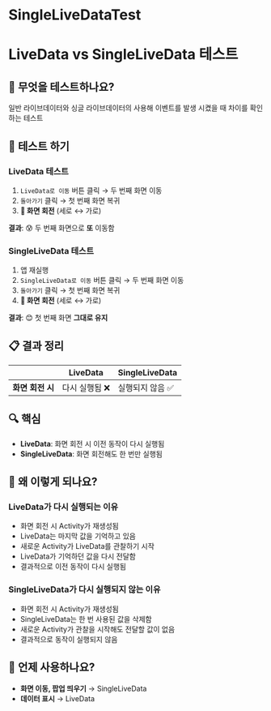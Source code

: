 # SingleLiveDataTest

# LiveData vs SingleLiveData 테스트

## 🎯 무엇을 테스트하나요?

일반 라이브데이터와 싱글 라이브데이터의 사용해 이벤트를 발생 시켰을 때 차이를 확인하는 테스트

## 🧪 테스트 하기

### LiveData 테스트

1. `LiveData로 이동` 버튼 클릭 → 두 번째 화면 이동
2. `돌아가기` 클릭 → 첫 번째 화면 복귀  
3. **📱 화면 회전** (세로 ↔ 가로)

**결과**: 😰 두 번째 화면으로 **또** 이동함

### SingleLiveData 테스트

1. 앱 재실행
2. `SingleLiveData로 이동` 버튼 클릭 → 두 번째 화면 이동
3. `돌아가기` 클릭 → 첫 번째 화면 복귀
4. **📱 화면 회전** (세로 ↔ 가로)

**결과**: 😊 첫 번째 화면 **그대로 유지**

## 📋 결과 정리

| | LiveData | SingleLiveData |
|--|----------|----------------|
| **화면 회전 시** | 다시 실행됨 ❌ | 실행되지 않음 ✅ |

## 🔍 핵심

- **LiveData**: 화면 회전 시 이전 동작이 다시 실행됨
- **SingleLiveData**: 화면 회전해도 한 번만 실행됨

## 🤔 왜 이렇게 되나요?
### LiveData가 다시 실행되는 이유
- 화면 회전 시 Activity가 재생성됨
- LiveData는 마지막 값을 기억하고 있음
- 새로운 Activity가 LiveData를 관찰하기 시작
- LiveData가 기억하던 값을 다시 전달함
- 결과적으로 이전 동작이 다시 실행됨

### SingleLiveData가 다시 실행되지 않는 이유
- 화면 회전 시 Activity가 재생성됨
- SingleLiveData는 한 번 사용된 값을 삭제함
- 새로운 Activity가 관찰을 시작해도 전달할 값이 없음
- 결과적으로 동작이 실행되지 않음

## 📌 언제 사용하나요?

- **화면 이동, 팝업 띄우기** → SingleLiveData
- **데이터 표시** → LiveData
